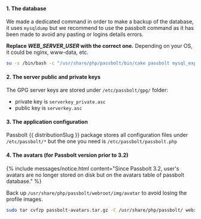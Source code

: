 #### 1. The database

We made a dedicated command in order to make a backup of the database, it uses `mysqldump` but we recommend to use the passbolt command as it has been made to avoid any pasting or logins details errors.

**Replace *WEB_SERVER_USER* with the correct one.** Depending on your OS, it could be nginx, www-data, etc.

```bash
su -s /bin/bash -c "/usr/share/php/passbolt/bin/cake passbolt mysql_export" WEB_SERVER_USER
```

#### 2. The server public and private keys

The GPG server keys are stored under `/etc/passbolt/gpg/` folder:

 * private key is `serverkey_private.asc`
 * public key is `serverkey.asc`

#### 3. The application configuration

Passbolt {{ distributionSlug }} package stores all configuration files under `/etc/passbolt/*` but the one you need is `/etc/passbolt/passbolt.php`

#### 4. The avatars (for Passbolt version prior to 3.2)

{% include messages/notice.html
    content="Since Passbolt 3.2, user's avatars are no longer stored on disk but on the avatars table of passbolt database."
%}

Back up `/usr/share/php/passbolt/webroot/img/avatar` to avoid losing
the profile images.

```bash
sudo tar cvfzp passbolt-avatars.tar.gz -C /usr/share/php/passbolt/ webroot/img/avatar
```
